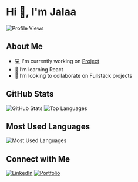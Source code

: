 # Hi 👋, I'm Jalaa

![Profile Views](https://komarev.com/ghpvc/?username=jalaafarhat&color=blue)

## About Me
- 💻 I'm currently working on [Project](https://github.com/jalaafarhat/AIContentGenerator)
- 🌱 I’m learning React
- 👯 I’m looking to collaborate on Fullstack projects

## GitHub Stats
![GitHub Stats](https://github-readme-stats.vercel.app/api?username=jalaafarhat&show_icons=true&theme=radical)
![Top Languages](https://github-readme-stats.vercel.app/api/top-langs/?username=jalaafarhat&layout=compact&theme=radical)

## Most Used Languages
![Most Used Languages](https://github-readme-stats.vercel.app/api/top-langs/?username=jalaafarhat&layout=compact&theme=radical)

## Connect with Me
[![LinkedIn](https://img.shields.io/badge/LinkedIn-0077B5?style=flat-square&logo=linkedin&logoColor=white)](https://linkedin.com/in/jalaa-farhat)
[![Portfolio](https://img.shields.io/badge/Portfolio-000000?style=flat-square&logo=github-pages&logoColor=white)](https://jalaafarhat.com)
